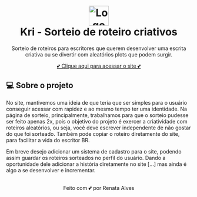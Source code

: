 <h1 align="center" id="project_name">
  <br />
  <img src="https://github.com/renataalvescun/Kri/assets/100436812/e647b362-533d-47ca-b959-56ac33482d88" alt="Logo do site" width="54px">
  <br />
  Kri - Sorteio de roteiro criativos
  <br />
</h1>


<p align="center"> Sorteio de roteiros para escritores que querem desenvolver uma escrita criativa ou se divertir com aleatórios plots que podem surgir.  </p>
<p align="center">  
 <a href="https://renataalvescun.github.io/Kri/"> 💕 Clique aqui para acessar o site 💕 </a> 
</p>

<h2 id="about">
💻 Sobre o projeto
</h2>
No site, mantivemos uma ideia de que teria que ser simples para o usuário conseguir acessar com rapidez e ao mesmo tempo ter uma identidade. Na página de sorteio, principalmente, trabalhamos para que o sorteio pudesse ser feito apenas 2x, pois o objetivo do projeto é exercer a criatividade com roteiros aleatórios, ou seja, você deve escrever independente de não gostar do que foi sorteado. Também pode copiar o roteiro diretamente do site, para facilitar a vida do escritor BR. 
<p> Em breve desejo adicionar um sistema de cadastro para o site, podendo assim guardar os roteiros sorteados no perfil do usuário. Dando a oportunidade dele adicionar a história diretamente no site [...] mas ainda é algo a se desenvolver e incrementar. </p>

<div align="center" > 
  <br> 
Feito com 💕 por Renata Alves
</div>
